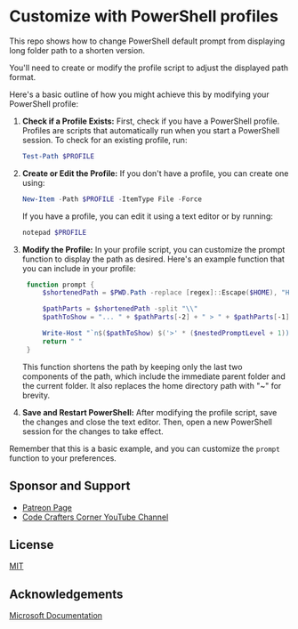 # Customize with PowerShell profiles

This repo shows how to change PowerShell default prompt from displaying long folder path to a shorten version.

You'll need to create or modify the profile script to adjust the displayed path format.

Here's a basic outline of how you might achieve this by modifying your PowerShell profile:

1. **Check if a Profile Exists:**
   First, check if you have a PowerShell profile. Profiles are scripts that automatically run when you start a PowerShell session. To check for an existing profile, run:

   ```powershell
   Test-Path $PROFILE
   ```

2. **Create or Edit the Profile:**
   If you don't have a profile, you can create one using:

   ```powershell
   New-Item -Path $PROFILE -ItemType File -Force
   ```

   If you have a profile, you can edit it using a text editor or by running:

   ```powershell
   notepad $PROFILE
   ```

3. **Modify the Profile:**
   In your profile script, you can customize the prompt function to display the path as desired. Here's an example function that you can include in your profile:

   ```powershell
    function prompt {
        $shortenedPath = $PWD.Path -replace [regex]::Escape($HOME), "HOME"

        $pathParts = $shortenedPath -split "\\"
        $pathToShow = "... " + $pathParts[-2] + " > " + $pathParts[-1]

        Write-Host "`n$($pathToShow) $('>' * ($nestedPromptLevel + 1)) " -NoNewline -ForegroundColor Cyan
        return " "
    }
   ```

   This function shortens the path by keeping only the last two components of the path, which include the immediate parent folder and the current folder. It also replaces the home directory path with "~" for brevity.

4. **Save and Restart PowerShell:**
   After modifying the profile script, save the changes and close the text editor. Then, open a new PowerShell session for the changes to take effect.

Remember that this is a basic example, and you can customize the `prompt` function to your preferences.


## Sponsor and Support

- [Patreon Page](https://www.patreon.com/ssharworks)
- [Code Crafters Corner YouTube Channel](https://www.youtube.com/channel/UCZGXfClJ2l8MP0l2bMbHa6w)

## License

[MIT](https://choosealicense.com/licenses/mit/)

## Acknowledgements

[Microsoft Documentation](https://learn.microsoft.com/en-us/powershell/scripting/learn/shell/creating-profiles?view=powershell-7.3)
